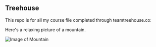 ## Treehouse

This repo is for all my course file completed through teamtreehouse.co:

Here's a relaxing picture of a mountain.

![Image of Mountain](https://cdn.pixabay.com/photo/2017/03/15/13/27/rough-horn-2146181_960_720.jpg)
